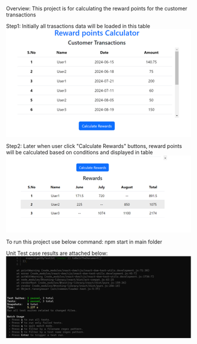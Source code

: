 Overview:
This project is for calculating the reward points for the customer transactions

Step1:
Initially all trasactions data will be loaded in this table
![alt text](image.png)

Step2:
Later when user click "Calculate Rewards" buttons, reward points will be calculated based on conditions and displayed in table
![alt text](image-1.png)

To run this project use below command:
npm start in main folder

Unit Test case results are attached below:
![alt text](image-2.png)